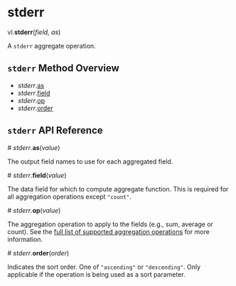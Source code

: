 # stderr

vl.<b>stderr</b>(<em>field, as</em>)

A <code>stderr</code> aggregate operation.

## <code>stderr</code> Method Overview

* <em>stderr</em>.<a href="#as">as</a>
* <em>stderr</em>.<a href="#field">field</a>
* <em>stderr</em>.<a href="#op">op</a>
* <em>stderr</em>.<a href="#order">order</a>

## <code>stderr</code> API Reference

<a name="as">#</a>
<em>stderr</em>.<b>as</b>(<em>value</em>)

The output field names to use for each aggregated field.

<a name="field">#</a>
<em>stderr</em>.<b>field</b>(<em>value</em>)

The data field for which to compute aggregate function. This is required for all aggregation operations except `"count"`.

<a name="op">#</a>
<em>stderr</em>.<b>op</b>(<em>value</em>)

The aggregation operation to apply to the fields (e.g., sum, average or count).
See the [full list of supported aggregation operations](https://vega.github.io/vega-lite/docs/aggregate.html#ops)
for more information.

<a name="order">#</a>
<em>stderr</em>.<b>order</b>(<em>order</em>)

Indicates the sort order. One of `"ascending"` or `"descending"`. Only applicable if the operation is being used as a sort parameter.

